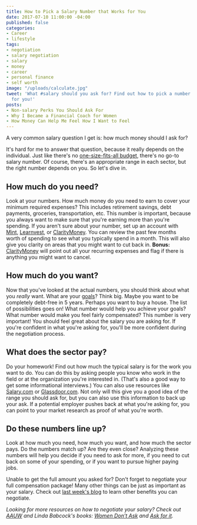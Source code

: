 ```yaml
---
title: How to Pick a Salary Number that Works for You
date: 2017-07-10 11:00:00 -04:00
published: false
categories:
- Career
- lifestyle
tags:
- negotiation
- salary negotiation
- salary
- money
- career
- personal finance
- self worth
image: "/uploads/calculate.jpg"
tweet: 'What #salary should you ask for? Find out how to pick a number that works
  for you!'
posts:
- Non-salary Perks You Should Ask For
- Why I Became a Financial Coach for Women
- How Money Can Help Me Feel How I Want to Feel
---
```


A very common salary question I get is: how much money should I ask for?

It's hard for me to answer that question, because it really depends on the individual. Just like there's no [one-size-fits-all budget](https://www.maggiegermano.com/blog/how-to-create-a-budget-that-works-for-you/), there's no go-to salary number. Of course, there's an appropriate range in each sector, but the right number depends on you. So let's dive in.

## How much do you need?

Look at your numbers. How much money do you need to earn to cover your minimum required expenses? This includes retirement savings, debt payments, groceries, transportation, etc. This number is important, because you always want to make sure that you're earning more than you're spending. If you aren't sure about your number, set up an account with [Mint](www.mint.com), [Learnvest](http://www.kqzyfj.com/click-8097813-12662287), or [ClarityMoney](https://claritymoney.com/). You can review the past few months worth of spending to see what you typically spend in a month. This will also give you clarity on areas that you might want to cut back in. **Bonus:** [ClarityMoney](https://claritymoney.com/) will point out all your recurring expenses and flag if there is anything you might want to cancel.

## How much do you want?

Now that you've looked at the actual numbers, you should think about what you *really* want. What are your [goals](https://www.maggiegermano.com/blog/3-easy-financial-goals-for-2017/)? Think big. Maybe you want to be completely debt-free in 5 years. Perhaps you want to buy a house. The list of possibilities goes on! What number would help you achieve your goals? What number would make you feel fairly compensated? This number is very important! You should feel great about the salary you are asking for. If you're confident in what you're asking for, you'll be more confident during the negotiation process.

## What does the sector pay?

Do your homework! Find out how much the typical salary is for the work you want to do. You can do this by asking people you know who work in the field or at the organization you're interested in. (That's also a good way to get some informational interviews.) You can also use resources like [Salary.com](www.salary.com) or [Glassdoor.com](glassdoor.com). Not only will this give you a good idea of the range you should ask for, but you can also use this information to back up your ask. If a potential employer pushes back at what you're asking for, you can point to your market research as proof of what you're worth.

## Do these numbers line up?

Look at how much you need, how much you want, and how much the sector pays. Do the numbers match up? Are they even close? Analyzing these numbers will help you decide if you need to ask for more, if you need to cut back on some of your spending, or if you want to pursue higher paying jobs.

Unable to get the full amount you asked for? Don't forget to negotiate your full compensation package! Many other things can be just as important as your salary. Check out [last week's blog](http://www.maggiegermano.com/blog/non-salary-perks-you-should-ask-for/) to learn other benefits you can negotiate.

*Looking for more resources on how to negotiate your salary? Check out [AAUW](https://salary.aauw.org/) and Linda Babcock's books: [Women Don’t Ask](https://www.amazon.com/Women-Dont-Ask-Negotiation-Strategies/dp/0553383876) and [Ask for it](https://www.amazon.com/Ask-Women-Power-Negotiation-Really/dp/0553384554/ref=pd_lpo_sbs_14_t_0/133-1617862-7126846?_encoding=UTF8&psc=1&refRID=GMZ6ZW21CXQBCV1HR8SN).*